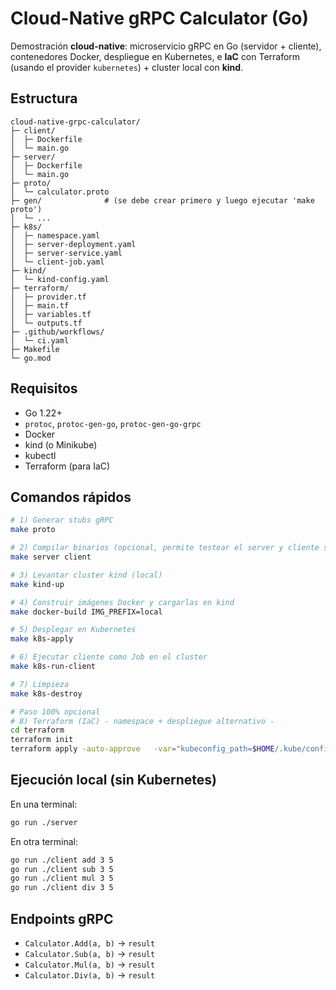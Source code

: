 # Cloud-Native gRPC Calculator (Go)

Demostración **cloud-native**: microservicio gRPC en Go (servidor + cliente), contenedores Docker, despliegue en Kubernetes, e **IaC** con Terraform (usando el provider `kubernetes`) + cluster local con **kind**.

## Estructura
```
cloud-native-grpc-calculator/
├─ client/
│  ├─ Dockerfile
│  └─ main.go
├─ server/
│  ├─ Dockerfile
│  └─ main.go
├─ proto/
│  └─ calculator.proto
├─ gen/              # (se debe crear primero y luego ejecutar 'make proto')
│  └─ ... 
├─ k8s/
│  ├─ namespace.yaml
│  ├─ server-deployment.yaml
│  ├─ server-service.yaml
│  └─ client-job.yaml
├─ kind/
│  └─ kind-config.yaml
├─ terraform/
│  ├─ provider.tf
│  ├─ main.tf
│  ├─ variables.tf
│  └─ outputs.tf
├─ .github/workflows/
│  └─ ci.yaml
├─ Makefile
└─ go.mod
```

## Requisitos
- Go 1.22+
- `protoc`, `protoc-gen-go`, `protoc-gen-go-grpc`
- Docker
- kind (o Minikube)
- kubectl
- Terraform (para IaC)

## Comandos rápidos

```bash
# 1) Generar stubs gRPC
make proto

# 2) Compilar binarios (opcional, permite testear el server y cliente sin Kubernetes)
make server client

# 3) Levantar cluster kind (local)
make kind-up

# 4) Construir imágenes Docker y cargarlas en kind
make docker-build IMG_PREFIX=local

# 5) Desplegar en Kubernetes
make k8s-apply

# 6) Ejecutar cliente como Job en el cluster
make k8s-run-client

# 7) Limpieza
make k8s-destroy

# Paso 100% opcional
# 8) Terraform (IaC) - namespace + despliegue alternativo -
cd terraform
terraform init
terraform apply -auto-approve   -var="kubeconfig_path=$HOME/.kube/config"   -var="namespace=calc-tf"   -var="image_server=tuusuario/grpc-server:latest"
```
## Ejecución local (sin Kubernetes)
En una terminal:
```bash
go run ./server
```
En otra terminal:
```bash
go run ./client add 3 5
go run ./client sub 3 5
go run ./client mul 3 5
go run ./client div 3 5
```

## Endpoints gRPC
- `Calculator.Add(a, b)` -> `result`
- `Calculator.Sub(a, b)` -> `result`
- `Calculator.Mul(a, b)` -> `result`
- `Calculator.Div(a, b)` -> `result`
